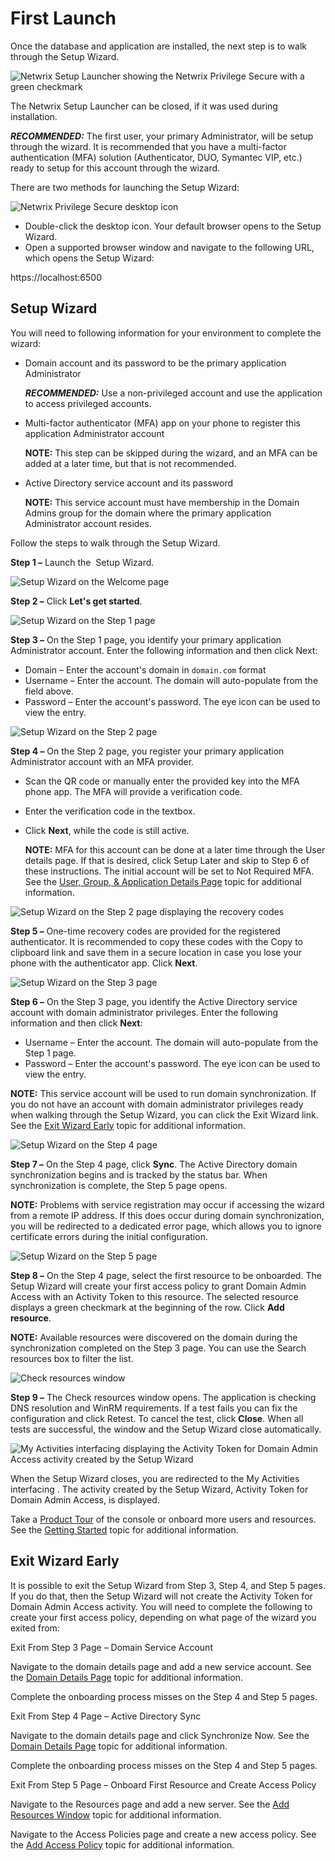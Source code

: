 # First Launch

Once the database and application are installed, the next step is to walk through the Setup Wizard.

![Netwrix Setup Launcher showing the Netwrix Privilege Secure with a green checkmark](/img/product_docs/privilegesecure/4.1/accessmanagement/install/launcherstep4.webp)

The Netwrix Setup Launcher can be closed, if it was used during installation.

**_RECOMMENDED:_** The first user, your primary Administrator, will be setup through the wizard. It
is recommended that you have a multi-factor authentication (MFA) solution (Authenticator, DUO,
Symantec VIP, etc.) ready to setup for this account through the wizard.

There are two methods for launching the Setup Wizard:

![Netwrix Privilege Secure desktop icon](/img/product_docs/privilegesecure/4.1/accessmanagement/install/desktopicon.webp)

- Double-click the desktop icon. Your default browser opens to the Setup Wizard.
- Open a supported browser window and navigate to the following URL, which opens the Setup Wizard:

https://localhost:6500

## Setup Wizard

You will need to following information for your environment to complete the wizard:

- Domain account and its password to be the primary application Administrator

    **_RECOMMENDED:_** Use a non-privileged account and use the application to access privileged
    accounts.

- Multi-factor authenticator (MFA) app on your phone to register this application Administrator
  account

    **NOTE:** This step can be skipped during the wizard, and an MFA can be added at a later time,
    but that is not recommended.

- Active Directory service account and its password

    **NOTE:** This service account must have membership in the Domain Admins group for the domain
    where the primary application Administrator account resides.

Follow the steps to walk through the Setup Wizard.

**Step 1 –** Launch the  Setup Wizard.

![Setup Wizard on the Welcome page](/img/product_docs/privilegesecure/4.1/accessmanagement/install/welcome.webp)

**Step 2 –** Click **Let's get started**.

![Setup Wizard on the Step 1 page](/img/product_docs/privilegesecure/4.1/accessmanagement/install/administratoruser.webp)

**Step 3 –** On the Step 1 page, you identify your primary application Administrator account. Enter
the following information and then click Next:

- Domain – Enter the account's domain in `domain.com` format
- Username – Enter the account. The domain will auto-populate from the field above.
- Password – Enter the account's password. The eye icon can be used to view the entry.

![Setup Wizard on the Step 2 page](/img/product_docs/privilegesecure/4.1/accessmanagement/install/authenticator.webp)

**Step 4 –** On the Step 2 page, you register your primary application Administrator account with an
MFA provider.

- Scan the QR code or manually enter the provided key into the MFA phone app. The MFA will provide a
  verification code.
- Enter the verification code in the textbox.
- Click **Next**, while the code is still active.

    **NOTE:** MFA for this account can be done at a later time through the User details page. If
    that is desired, click Setup Later and skip to Step 6 of these instructions. The initial account
    will be set to Not Required MFA. See the
    [User, Group, & Application Details Page](/docs/privilegesecure/4.1/accessmanagement/admin/policy/page/details/usergroupapplication.md)
    topic for additional information.

![Setup Wizard on the Step 2 page displaying the recovery codes](/img/product_docs/privilegesecure/4.1/accessmanagement/install/authenticatorcodes.webp)

**Step 5 –** One-time recovery codes are provided for the registered authenticator. It is
recommended to copy these codes with the Copy to clipboard link and save them in a secure location
in case you lose your phone with the authenticator app. Click **Next**.

![Setup Wizard on the Step 3 page](/img/product_docs/privilegesecure/4.1/accessmanagement/install/adserviceaccount.webp)

**Step 6 –** On the Step 3 page, you identify the Active Directory service account with domain
administrator privileges. Enter the following information and then click **Next**:

- Username – Enter the account. The domain will auto-populate from the Step 1 page.
- Password – Enter the account's password. The eye icon can be used to view the entry.

**NOTE:** This service account will be used to run domain synchronization. If you do not have an
account with domain administrator privileges ready when walking through the Setup Wizard, you can
click the Exit Wizard link. See the [Exit Wizard Early](#exit-wizard-early) topic for additional
information.

![Setup Wizard on the Step 4 page](/img/product_docs/privilegesecure/4.1/accessmanagement/install/sync.webp)

**Step 7 –** On the Step 4 page, click **Sync**. The Active Directory domain synchronization begins
and is tracked by the status bar. When synchronization is complete, the Step 5 page opens.

**NOTE:** Problems with service registration may occur if accessing the wizard from a remote
IP address. If this does occur during domain synchronization, you will be redirected to a dedicated
error page, which allows you to ignore certificate errors during the initial configuration.

![Setup Wizard on the Step 5 page](/img/product_docs/privilegesecure/4.1/accessmanagement/install/resource.webp)

**Step 8 –** On the Step 4 page, select the first resource to be onboarded. The Setup Wizard will
create your first access policy to grant Domain Admin Access with an Activity Token to this
resource. The selected resource displays a green checkmark at the beginning of the row. Click **Add
resource**.

**NOTE:** Available resources were discovered on the domain during the synchronization completed on
the Step 3 page. You can use the Search resources box to filter the list.

![Check resources window](/img/product_docs/privilegesecure/4.1/accessmanagement/install/checkresource.webp)

**Step 9 –** The Check resources window opens. The application is checking DNS resolution and WinRM
requirements. If a test fails you can fix the configuration and click Retest. To cancel the test,
click **Close**. When all tests are successful, the window and the Setup Wizard close automatically.

![My Activities interfacing displaying the Activity Token for Domain Admin Access activity created by the Setup Wizard](/img/product_docs/privilegesecure/4.1/accessmanagement/install/myactivities.webp)

When the Setup Wizard closes, you are redirected to the My Activities interfacing . The activity
created by the Setup Wizard, Activity Token for Domain Admin Access, is displayed.

Take a
[Product Tour](/docs/privilegesecure/4.1/accessmanagement/admin/producttour.md)
of the console or onboard more users and resources. See the
[Getting Started](/docs/privilegesecure/4.1/accessmanagement/gettingstarted.md)
topic for additional information.

## Exit Wizard Early

It is possible to exit the Setup Wizard from Step 3, Step 4, and Step 5 pages. If you do that, then
the Setup Wizard will not create the Activity Token for Domain Admin Access activity. You will need
to complete the following to create your first access policy, depending on what page of the wizard
you exited from:

Exit From Step 3 Page – Domain Service Account

Navigate to the domain details page and add a new service account. See the
[Domain Details Page](/docs/privilegesecure/4.1/accessmanagement/admin/policy/page/details/domain.md)
topic for additional information.

Complete the onboarding process misses on the Step 4 and Step 5 pages.

Exit From Step 4 Page – Active Directory Sync

Navigate to the domain details page and click Synchronize Now. See the
[Domain Details Page](/docs/privilegesecure/4.1/accessmanagement/admin/policy/page/details/domain.md)
topic for additional information.

Complete the onboarding process misses on the Step 4 and Step 5 pages.

Exit From Step 5 Page – Onboard First Resource and Create Access Policy

Navigate to the Resources page and add a new server. See the
[Add Resources Window](/docs/privilegesecure/4.1/accessmanagement/admin/policy/window/resources/addresourcesonboard.md)
topic for additional information.

Navigate to the Access Policies page and create a new access policy. See the
[Add Access Policy](/docs/privilegesecure/4.1/accessmanagement/admin/policy/add/accesspolicy.md)
topic for additional information.

